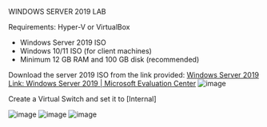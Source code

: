 WINDOWS SERVER 2019 LAB

Requirements:
 Hyper-V or VirtualBox
- Windows Server 2019 ISO
- Windows 10/11 ISO (for client machines)
- Minimum 12 GB RAM and 100 GB disk (recommended)

Download the server 2019 ISO from the link provided: 
[Windows Server 2019 Link: Windows Server 2019 | Microsoft Evaluation Center](https://www.microsoft.com/en-us/evalcenter/download-windows-server-2019)
![image](https://github.com/user-attachments/assets/47835fe4-f5e5-496d-847c-aa6ffb8f4a66)

Create a Virtual Switch and set it to [Internal]

![image](https://github.com/user-attachments/assets/ab7a71a4-599e-41c9-bee9-3b00e670b985)
![image](https://github.com/user-attachments/assets/06162d4d-479c-4e43-b40c-8f552e11f545)
![image](https://github.com/user-attachments/assets/0b83f770-bd7d-46c3-b484-812238cd9f4d)
